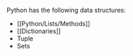 Python has the following data structures:
- [[Python/Lists/Methods]]
- [[Dictionaries]]
- Tuple 
- Sets




